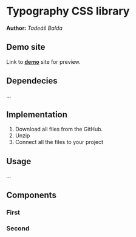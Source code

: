 # Typography CSS library
**Author:** *Tadeáš Balda*
## Demo site
Link to **[demo](./index.html)** site for preview.
## Dependecies
...
## Implementation
1) Download all files from the GitHub.
2) Unzip 
3) Connect all the files to your project
## Usage
...
## Components
### First
### Second
